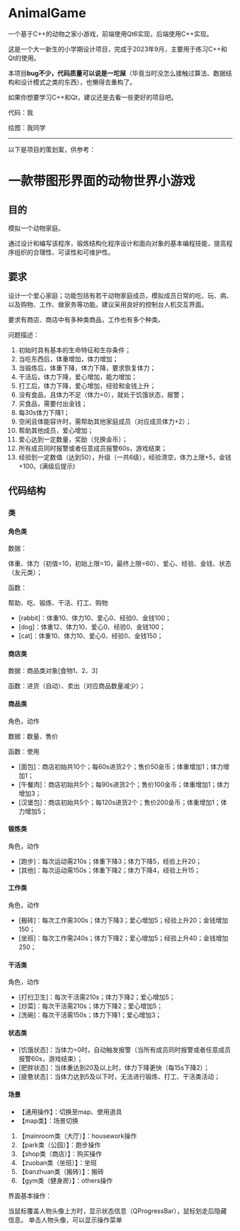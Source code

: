 ﻿# AnimalGame

一个基于C++的动物之家小游戏，前端使用Qt6实现，后端使用C++实现。

这是一个大一新生的小学期设计项目，完成于2023年9月，主要用于练习C++和Qt的使用。

本项目**bug不少，代码质量可以说是一坨屎**（毕竟当时没怎么接触过算法、数据结构和设计模式之类的东西），也懒得去重构了。

如果你想要学习C++和Qt，建议还是去看一些更好的项目吧。

代码：我

绘图：我同学

---

以下是项目的策划案，供参考：

# 一款带图形界面的动物世界小游戏

## 目的
模拟一个动物家庭。

通过设计和编写该程序，锻炼结构化程序设计和面向对象的基本编程技能，提高程序组织的合理性、可读性和可维护性。

## 要求
设计一个爱心家庭；功能包括有若干动物家庭成员，模拟成员日常的吃、玩、病、以及购物、工作、做家务等功能。建议采用良好的控制台人机交互界面。

要求有商店、商店中有多种类商品，工作也有多个种类。

问题描述：
1.   初始时具有基本的生命特征和生存条件；
1.   当吃东西后，体重增加，体力增加；
1.   当锻炼后，体重下降，体力下降，要求恢复体力；
1.   干活后，体力下降，爱心增加，能力增加；
1.   打工后，体力下降，爱心增加，经验和金钱上升；
1.   没有食品，且体力不足（体力=0），就处于饥饿状态，报警；
1.   买食品，需要付出金钱；
1.   每30s体力下降1；
1.   空闲且体能容许时，需帮助其他家庭成员（对应成员体力+2）；
1.   帮助其他成员，爱心增加；
1.   爱心达到一定数量，奖励（兑换金币）；
1.   所有成员同时报警或者任意成员报警60s，游戏结束；
1.   经验到一定数值（达到50），升级（一共6级），经验清空，体力上限+5，金钱+100。(满级后提示)

## 代码结构

### 类

#### 角色类
数据：

体重、体力（初值=10，初始上限=10，最终上限=60）、爱心、经验、金钱、状态（友元类）；

函数：

帮助、吃、锻炼、干活、打工、购物

* [rabbit]：体重10、体力10、爱心0、经验0、金钱100；
* [dog]：体重12、体力10、爱心0、经验0、金钱100；
* [cat]：体重10、体力10、爱心0、经验0、金钱150；

#### 商店类
数据：商品类对象[食物1、2、3]

函数：进货（自动）、卖出（对应商品数量减少）；


#### 商品类

角色，动作

数据：数量、售价

函数：使用

* [面包]：商店初始共10个；每60s进货2个；售价50金币；体重增加1；体力增加1；
* [午餐肉]：商店初始共5个；每90s进货2个；售价100金币；体重增加1；体力增加3；
* [汉堡包]：商店初始共5个；每120s进货2个；售价200金币；体重增加1；体力增加5；


#### 锻炼类

角色，动作
* [跑步]：每次运动需210s；体重下降3；体力下降5，经验上升20；
* [其他]：每次运动需150s；体重下降2；体力下降4，经验上升15；

#### 工作类
角色，动作
* [搬砖]：每次工作需300s；体力下降3；爱心增加5；经验上升20；金钱增加150；
* [坐班]：每次工作需240s；体力下降2；爱心增加5；经验上升40；金钱增加250；

#### 干活类
角色，动作
* [打扫卫生]：每次干活需210s；体力下降2；爱心增加5；
* [炒菜]：每次干活需210s；体力下降2；爱心增加5；
* [洗碗]：每次干活需150s；体力下降1；爱心增加3；

#### 状态类
* [饥饿状态]：当体力=0时，自动触发报警（当所有成员同时报警或者任意成员报警60s，游戏结束）；
* [肥胖状态]：当体重达到20及以上时，体力下降更快（每15s下降2）；
* [疲惫状态]：当体力达到5及以下时，无法进行锻炼、打工、干活类活动；

#### 场景

* 【通用操作】：切换至map、使用道具
* 【map类】：场景切换

1. 【mainroom类（大厅）】：housework操作
1. 【park类（公园）】：跑步操作
1. 【shop类（商店）】：购买操作
1. 【zuoban类（坐班）】：坐班
1. 【banzhuan类（搬砖）】：搬砖
1. 【gym类（健身房）】：others操作


界面基本操作：

当鼠标覆盖人物头像上方时，显示状态信息（QProgressBar），鼠标划走后隐藏信息。
单击人物头像，可以显示操作菜单
